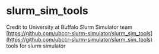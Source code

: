 # slurm_sim_tools
Credit to University at Buffalo Slurm Simulator team [https://github.com/ubccr-slurm-simulator/slurm_sim_tools](https://github.com/ubccr-slurm-simulator/slurm_sim_tools) <br/>
tools for slurm simulator

